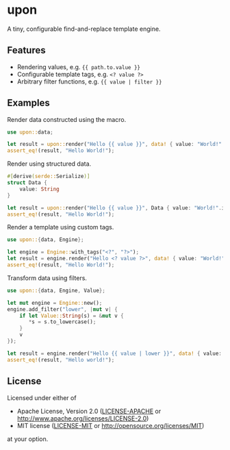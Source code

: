 # upon

A tiny, configurable find-and-replace template engine.

## Features

- Rendering values, e.g. `{{ path.to.value }}`
- Configurable template tags, e.g. `<? value ?>`
- Arbitrary filter functions, e.g. `{{ value | filter }}`

## Examples

Render data constructed using the macro.

```rust
use upon::data;

let result = upon::render("Hello {{ value }}", data! { value: "World!" })?;
assert_eq!(result, "Hello World!");
```

Render using structured data.

```rust
#[derive(serde::Serialize)]
struct Data {
    value: String
}

let result = upon::render("Hello {{ value }}", Data { value: "World!".into() })?;
assert_eq!(result, "Hello World!");
```

Render a template using custom tags.

```rust
use upon::{data, Engine};

let engine = Engine::with_tags("<?", "?>");
let result = engine.render("Hello <? value ?>", data! { value: "World!" })?;
assert_eq!(result, "Hello World!");
```

Transform data using filters.

```rust
use upon::{data, Engine, Value};

let mut engine = Engine::new();
engine.add_filter("lower", |mut v| {
    if let Value::String(s) = &mut v {
       *s = s.to_lowercase();
    }
    v
});

let result = engine.render("Hello {{ value | lower }}", data! { value: "WORLD!" })?;
assert_eq!(result, "Hello world!");
```

## License

Licensed under either of

- Apache License, Version 2.0 ([LICENSE-APACHE](LICENSE-APACHE) or
  http://www.apache.org/licenses/LICENSE-2.0)
- MIT license ([LICENSE-MIT](LICENSE-MIT) or http://opensource.org/licenses/MIT)

at your option.
